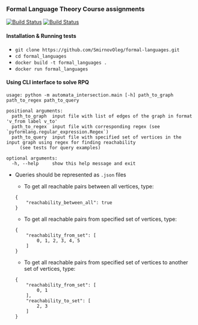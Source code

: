 ### Formal Language Theory Course assignments

[![Build Status](https://travis-ci.com/SmirnovOleg/formal-languages.svg?branch=master)](https://travis-ci.com/SmirnovOleg/formal-languages)
[![Build Status](https://travis-ci.com/SmirnovOleg/formal-languages.svg?branch=task_02)](https://travis-ci.com/SmirnovOleg/formal-languages)

#### Installation & Running tests

 - `git clone https://github.com/SmirnovOleg/formal-languages.git`
 - `cd formal_languages`
 - `docker build -t formal_languages .`
 - `docker run formal_languages`
 
#### Using CLI interface to solve RPQ

```
usage: python -m automata_intersection.main [-h] path_to_graph path_to_regex path_to_query

positional arguments:
  path_to_graph  input file with list of edges of the graph in format 'v_from label v_to'
  path_to_regex  input file with corresponding regex (see `pyformlang.regular_expression.Regex`)
  path_to_query  input file with specified set of vertices in the input graph using regex for finding reachability
     (see tests for query examples)

optional arguments:
  -h, --help     show this help message and exit
```

 - Queries should be represented as `.json` files
 
   - To get all reachable pairs between all vertices, type:
    ```
    {
        "reachability_between_all": true
    }
    ```
   - To get all reachable pairs from specified set of vertices, type:
    ```
    {
        "reachability_from_set": [
            0, 1, 2, 3, 4, 5
        ]
    }
    ```
   - To get all reachable pairs from specified set of vertices to another set of vertices, type:
    ```
    {
        "reachability_from_set": [
            0, 1
        ],
        "reachability_to_set": [
            2, 3
        ]
    }
    ```